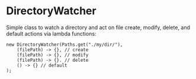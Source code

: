 # DirectoryWatcher

Simple class to watch a directory and act on file create, modify, delete, and default actions via lambda functions:

```
new DirectoryWatcher(Paths.get("./my/dir/"),
	(filePath) -> {}, // create
	(filePath) -> {}, // modify
	(filePath) -> {}. // delete
	() -> {} // default
);
```
